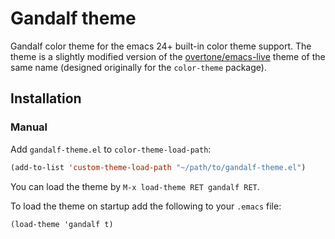 Gandalf theme
=============

Gandalf color theme for the emacs 24+ built-in color theme support.
The theme is a slightly modified version of the
[overtone/emacs-live](https://github.com/overtone/emacs-live) theme of
the same name (designed originally for the <code>color-theme</code>
package).

Installation
------------

### Manual ###

Add `gandalf-theme.el` to `color-theme-load-path`:

```lisp
(add-to-list 'custom-theme-load-path "~/path/to/gandalf-theme.el")
```

You can load the theme by `M-x load-theme RET gandalf RET`.

To load the theme on startup add the following to your `.emacs` file:

```
(load-theme 'gandalf t)
```
